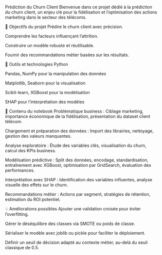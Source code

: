 Prédiction du Churn Client
Bienvenue dans ce projet dédié à la prédiction du churn client, un enjeu clé pour la fidélisation et l’optimisation des actions marketing dans le secteur des télécoms.

🚀 Objectifs du projet
Prédire le churn client avec précision.

Comprendre les facteurs influençant l’attrition.

Construire un modèle robuste et réutilisable.

Fournir des recommandations métier basées sur les résultats.

🧰 Outils et technologies
Python

Pandas, NumPy pour la manipulation des données

Matplotlib, Seaborn pour la visualisation

Scikit-learn, XGBoost pour la modélisation

SHAP pour l’interprétation des modèles

📘 Contenu du notebook
Problématique business : Ciblage marketing, importance économique de la fidélisation, présentation du dataset client télécom.

Chargement et préparation des données : Import des librairies, nettoyage, gestion des valeurs manquantes.

Analyse exploratoire : Étude des variables clés, visualisation du churn, calcul des KPIs business.

Modélisation prédictive : Split des données, encodage, standardisation, entraînement avec XGBoost, optimisation par GridSearch, évaluation des performances.

Interprétation avec SHAP : Identification des variables influentes, analyse visuelle des effets sur le churn.

Recommandations métier : Actions par segment, stratégies de rétention, estimation du ROI potentiel.

💡 Améliorations possibles
Ajouter une validation croisée pour éviter l’overfitting.

Gérer le déséquilibre des classes via SMOTE ou poids de classe.

Sérialiser le modèle avec joblib ou pickle pour faciliter le déploiement.

Définir un seuil de décision adapté au contexte métier, au-delà du seuil classique de 0.5.

